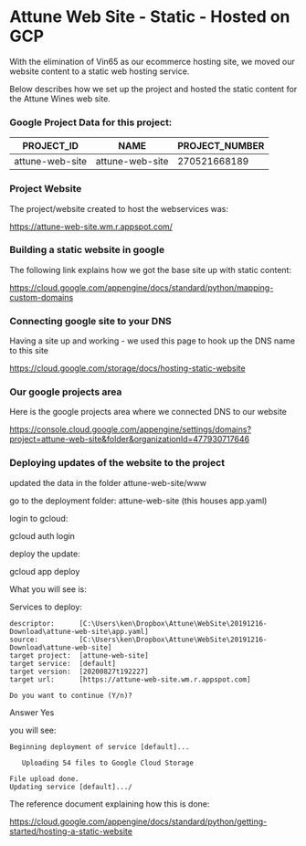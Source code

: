# Attune Web Site - Static - Hosted on GCP

With the elimination of Vin65 as our ecommerce hosting site, we moved our
website content to a static web hosting service.

Below describes how we set up the project and hosted the static content
for the Attune Wines web site.


### Google Project Data for this project:

|PROJECT_ID                |NAME             |PROJECT_NUMBER|
| ------------------------ | --------------- | ------------ |
|attune-web-site           |attune-web-site  |270521668189|


### Project Website
The project/website created to host the webservices was:

<https://attune-web-site.wm.r.appspot.com/>


### Building a static website in google
The following link explains how we got the base site up with static content:

<https://cloud.google.com/appengine/docs/standard/python/mapping-custom-domains>


### Connecting google site to your DNS
Having a site up and working - we used this page to hook up the DNS name to this site

<https://cloud.google.com/storage/docs/hosting-static-website>


### Our google projects area
Here is the google projects area where we connected DNS to our website

<https://console.cloud.google.com/appengine/settings/domains?project=attune-web-site&folder&organizationId=477930717646>

### Deploying updates of the website to the project
updated the data in the folder attune-web-site/www

go to the deployment folder:  attune-web-site (this houses app.yaml)

login to gcloud:

gcloud auth login

deploy the update:

gcloud app deploy

What you will see is:

Services to deploy:

    descriptor:      [C:\Users\ken\Dropbox\Attune\WebSite\20191216-Download\attune-web-site\app.yaml]
    source:          [C:\Users\ken\Dropbox\Attune\WebSite\20191216-Download\attune-web-site]
    target project:  [attune-web-site]
    target service:  [default]
    target version:  [20200827t192227]
    target url:      [https://attune-web-site.wm.r.appspot.com]

    Do you want to continue (Y/n)?

Answer Yes

you will see:

    Beginning deployment of service [default]...
                                                                  
       Uploading 54 files to Google Cloud Storage                 
                                                                  
    File upload done.
    Updating service [default].../

The reference document explaining how this is done:

<https://cloud.google.com/appengine/docs/standard/python/getting-started/hosting-a-static-website>